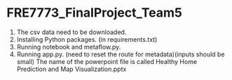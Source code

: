 # FRE7773_FinalProject_Team5
1. The csv data need to be downloaded.
2. Installing Python packages. (in requirements.txt)
3. Running notebook and metaflow.py.
4. Running app.py. (need to reset the route for metadata)(inputs should be small)
The name of the powerpoint file is called Healthy Home Prediction and Map Visualization.pptx
